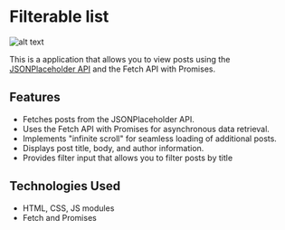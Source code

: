 # Filterable list

![alt text](https://i.imgur.com/RiTo4L2.png)

This is a application that allows you to view posts using the [JSONPlaceholder API](https://jsonplaceholder.typicode.com/) and the Fetch API with Promises.

## Features

-  Fetches posts from the JSONPlaceholder API.
-  Uses the Fetch API with Promises for asynchronous data retrieval.
-  Implements "infinite scroll" for seamless loading of additional posts.
-  Displays post title, body, and author information.
-  Provides filter input that allows you to filter posts by title

## Technologies Used

-  HTML, CSS, JS modules
-  Fetch and Promises
